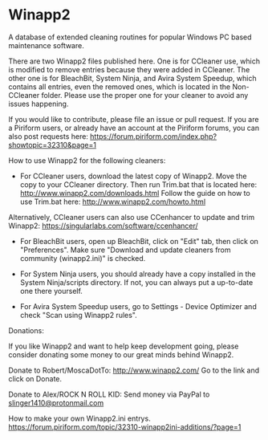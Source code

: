 # Winapp2
A database of extended cleaning routines for popular Windows PC based maintenance software. 

There are two Winapp2 files published here. One is for CCleaner use, which is modified to remove entries because they were added in CCleaner. The other one is for BleachBit, System Ninja, and Avira System Speedup, which contains all entries, even the removed ones, which is located in the Non-CCleaner folder. Please use the proper one for your cleaner to avoid any issues happening.

If you would like to contribute, please file an issue or pull request. If you are a Piriform users, or already have an account at the Piriform forums, you can also post requests here: https://forum.piriform.com/index.php?showtopic=32310&page=1


How to use Winapp2 for the following cleaners:

- For CCleaner users, download the latest copy of Winapp2. Move the copy to your CCleaner directory. Then run Trim.bat that is located here: http://www.winapp2.com/downloads.html  Follow the guide on how to use Trim.bat here: http://www.winapp2.com/howto.html

Alternatively, CCleaner users can also use CCenhancer to update and trim Winapp2: https://singularlabs.com/software/ccenhancer/

- For BleachBit users, open up BleachBit, click on "Edit" tab, then click on "Preferences". Make sure "Download and update cleaners from community (winapp2.ini)" is checked.

- For System Ninja users, you should already have a copy installed in the System Ninja/scripts directory. If not, you can always put a up-to-date one there yourself.

- For Avira System Speedup users, go to Settings - Device Optimizer and check "Scan using Winapp2 rules".

Donations:

If you like Winapp2 and want to help keep development going, please consider donating some money to our great minds behind Winapp2.

Donate to Robert/MoscaDotTo: http://www.winapp2.com/ Go to the link and click on Donate.

Donate to Alex/ROCK N ROLL KID: Send money via PayPal to slinger1410@protonmail.com

How to make your own Winapp2.ini entrys.
https://forum.piriform.com/topic/32310-winapp2ini-additions/?page=1
